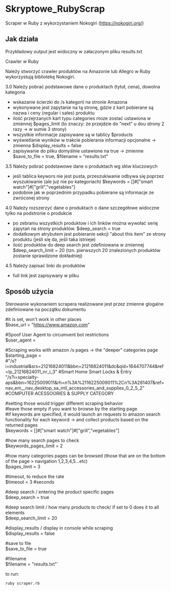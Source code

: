 # Skryptowe_RubyScrap

Scraper w Ruby z wykorzystaniem Nokogiri (https://nokogiri.org/)

## Jak działa

Przykładowy output jest widoczny w załaczonym pliku results.txt

Crawler w Ruby

Należy stworzyć crawler produktów na Amazonie lub Allegro w Ruby
wykorzystują bibliotekę Nokogiri.

3.0 Należy pobrać podstawowe dane o produktach (tytuł, cena), dowolna
kategoria
- wskazanie ścierzki do /s kategorii na stronie Amazona
- wykonywane jest zapytanie na tą stronę, gdzie z kart pobierane są nazwa i ceny (regular i sales) produktu
- ilość przejrzanych kart typu categories moze zostać ustawiona w zmiennej $pages_limit (to znaczy: że przejdzie do "next" u dou strony 2 razy -> w sumie 3 strony)
- wszystkie informacje zapisywane są w tablicy $products
- wyświetlanie wyników w trakcie pobierania informacji opcjonalne -> zmienna $display_results = false
- zapisywanie do pliku domyślnie ustawione na true -> zmienne $save_to_file = true, $filename = "results.txt"

3.5 Należy pobrać podstawowe dane o produktach wg słów kluczowych
- jeśli tablica keywors nie jest pusta, przeszukiwanie odbywa się poprzez wyszukiwanie (ale już nie po kategoriach) $keywords = []#["smart watch"]#["grill","vegetables"]
- podobnie jak w poprzednim przypadku pobierane są informacje ze zwróconej strony

4.0 Należy rozszerzyć dane o produktach o dane szczegółowe widoczne
tylko na podstronie o produkcie
- po zebraniu wszystkich produktow i ich linków można wywołać serię zapytań na strony produktów. $deep_search = true
- dodatkowym atrybutem jest pobieranie sekcji "about this item" ze strony produktu (jeśli się da, jeśli taka istnieje)
- ilość produktów do deep search jest zdefiniowana w zmiennej $deep_search_limit = 20 (tzn. pierwszych 20 znalezionych produktów zostanie sprawdzone dokładniej)

4.5 Należy zapisać linki do produktów
- full link jest zapisywany w pliku

## Sposób użycia

Sterowanie wykonaniem scrapera realizowane jest przez zmienne glogalne zdefiniowane na początku dokumentu

#it is set, won't work in other places   
$base_url = "https://www.amazon.com"   

#Spoof User Agent to circumvent bot restrictions   
$user_agent =    

#Scraping works with amazon /s pages -> the "deeper" categories page    
$starting_page =     
#"/s?i=industrial&srs=21216824011&bbn=21216824011&dc&qid=1644707744&ref=lp_21216824011_nr_i_3" #Smart Home Smart Locks & Entry     
"/s?i=specialty-aps&bbn=16225009011&rh=n%3A%2116225009011%2Cn%3A281407&ref=nav_em__nav_desktop_sa_intl_accessories_and_supplies_0_2_5_2" #COMPUTER ACESSOORIES & SUPPLY CATEGORY     

#setting those would trigger different scraping behavior     
#leave those empty if you want to browse by the starting page      
#if keywords are specified, it would launch an requests to amazon search functionality for each keyword -> and collect products based on the returned pages    
$keywords = []#["smart watch"]#["grill","vegetables"]     

#how many search pages to check     
$keywords_pages_limit = 2     

#how many categories pages can be browsed (those that are on the bottom of the page > navigation 1,2,3,4,5...etc)    
$pages_limit = 3    

#timeout, to reduce the rate    
$timeout = 3 #seconds    

#deep search / entering the product specific pages     
$deep_search = true    

#deep search limit / how many products to check/ if set to 0 does it to all elements     
$deep_search_limit = 20    

#display_results / display in console while scraping    
$display_results = false    

#save to file    
$save_to_file = true    

#filename   
$filename = "results.txt"`   

to run:   

`ruby scraper.rb`   
